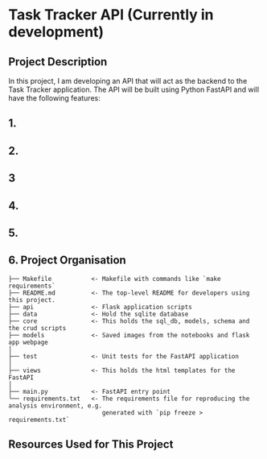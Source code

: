 # Task Tracker API (Currently in development)

## Project Description
In this project, I am developing an API that will act as the backend to the Task Tracker application. The API will be built using Python FastAPI and will have the following features: 

## 1. 



## 2.



## 3



## 4.



## 5.



## 6. Project Organisation

    ├── Makefile           <- Makefile with commands like `make requirements`
    ├── README.md          <- The top-level README for developers using this project.
    ├── api                <- Flask application scripts
    ├── data               <- Hold the sqlite database
    ├── core               <- This holds the sql_db, models, schema and the crud scripts
    ├── models             <- Saved images from the notebooks and flask app webpage
    │
    ├── test               <- Unit tests for the FastAPI application
    │
    ├── views              <- This holds the html templates for the FastAPI
    │
    ├── main.py            <- FastAPI entry point
    └── requirements.txt   <- The requirements file for reproducing the analysis environment, e.g.
                              generated with `pip freeze > requirements.txt`


## Resources Used for This Project
